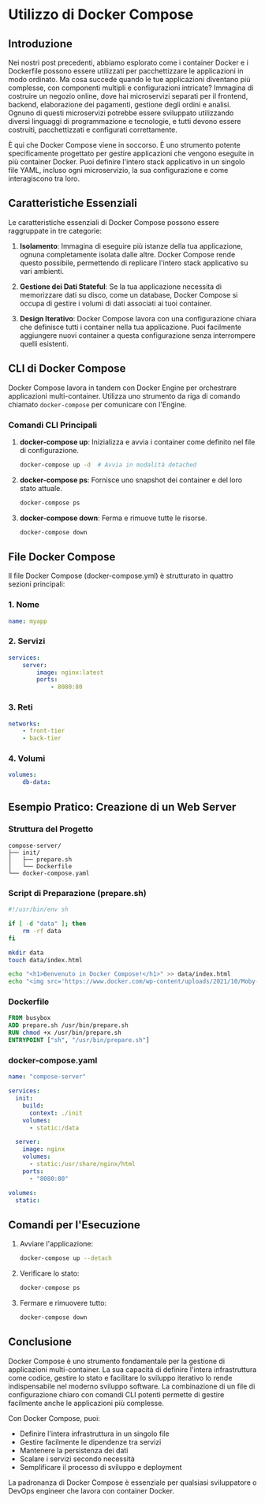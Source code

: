 # Utilizzo di Docker Compose

## Introduzione
Nei nostri post precedenti, abbiamo esplorato come i container Docker e i Dockerfile possono essere utilizzati per pacchettizzare le applicazioni in modo ordinato. Ma cosa succede quando le tue applicazioni diventano più complesse, con componenti multipli e configurazioni intricate? Immagina di costruire un negozio online, dove hai microservizi separati per il frontend, backend, elaborazione dei pagamenti, gestione degli ordini e analisi. Ognuno di questi microservizi potrebbe essere sviluppato utilizzando diversi linguaggi di programmazione e tecnologie, e tutti devono essere costruiti, pacchettizzati e configurati correttamente.

È qui che Docker Compose viene in soccorso. È uno strumento potente specificamente progettato per gestire applicazioni che vengono eseguite in più container Docker. Puoi definire l'intero stack applicativo in un singolo file YAML, incluso ogni microservizio, la sua configurazione e come interagiscono tra loro.

## Caratteristiche Essenziali

Le caratteristiche essenziali di Docker Compose possono essere raggruppate in tre categorie:

1. **Isolamento**: Immagina di eseguire più istanze della tua applicazione, ognuna completamente isolata dalle altre. Docker Compose rende questo possibile, permettendo di replicare l'intero stack applicativo su vari ambienti.

2. **Gestione dei Dati Stateful**: Se la tua applicazione necessita di memorizzare dati su disco, come un database, Docker Compose si occupa di gestire i volumi di dati associati ai tuoi container.

3. **Design Iterativo**: Docker Compose lavora con una configurazione chiara che definisce tutti i container nella tua applicazione. Puoi facilmente aggiungere nuovi container a questa configurazione senza interrompere quelli esistenti.

## CLI di Docker Compose

Docker Compose lavora in tandem con Docker Engine per orchestrare applicazioni multi-container. Utilizza uno strumento da riga di comando chiamato `docker-compose` per comunicare con l'Engine.

### Comandi CLI Principali

1. **docker-compose up**: Inizializza e avvia i container come definito nel file di configurazione.
   ```bash
   docker-compose up -d  # Avvia in modalità detached
   ```

2. **docker-compose ps**: Fornisce uno snapshot dei container e del loro stato attuale.
   ```bash
   docker-compose ps
   ```

3. **docker-compose down**: Ferma e rimuove tutte le risorse.
   ```bash
   docker-compose down
   ```

## File Docker Compose

Il file Docker Compose (docker-compose.yml) è strutturato in quattro sezioni principali:

### 1. Nome
```yaml
name: myapp
```

### 2. Servizi
```yaml
services:
    server:
        image: nginx:latest
        ports:
            - 8080:80
```

### 3. Reti
```yaml
networks:
    - front-tier
    - back-tier
```

### 4. Volumi
```yaml
volumes:
    db-data:
```

## Esempio Pratico: Creazione di un Web Server

### Struttura del Progetto
```
compose-server/
├── init/
│   ├── prepare.sh
│   └── Dockerfile
└── docker-compose.yaml
```

### Script di Preparazione (prepare.sh)
```bash
#!/usr/bin/env sh

if [ -d "data" ]; then
    rm -rf data
fi

mkdir data
touch data/index.html

echo "<h1>Benvenuto in Docker Compose!</h1>" >> data/index.html
echo "<img src='https://www.docker.com/wp-content/uploads/2021/10/Moby-logo-sm.png' />" >> data/index.html
```

### Dockerfile
```dockerfile
FROM busybox
ADD prepare.sh /usr/bin/prepare.sh
RUN chmod +x /usr/bin/prepare.sh
ENTRYPOINT ["sh", "/usr/bin/prepare.sh"]
```

### docker-compose.yaml
```yaml
name: "compose-server"

services:
  init:
    build:
      context: ./init
    volumes:
      - static:/data

  server:
    image: nginx
    volumes:
      - static:/usr/share/nginx/html
    ports:
      - "8080:80"

volumes:
  static:
```

## Comandi per l'Esecuzione

1. Avviare l'applicazione:
   ```bash
   docker-compose up --detach
   ```

2. Verificare lo stato:
   ```bash
   docker-compose ps
   ```

3. Fermare e rimuovere tutto:
   ```bash
   docker-compose down
   ```

## Conclusione

Docker Compose è uno strumento fondamentale per la gestione di applicazioni multi-container. La sua capacità di definire l'intera infrastruttura come codice, gestire lo stato e facilitare lo sviluppo iterativo lo rende indispensabile nel moderno sviluppo software. La combinazione di un file di configurazione chiaro con comandi CLI potenti permette di gestire facilmente anche le applicazioni più complesse.

Con Docker Compose, puoi:
- Definire l'intera infrastruttura in un singolo file
- Gestire facilmente le dipendenze tra servizi
- Mantenere la persistenza dei dati
- Scalare i servizi secondo necessità
- Semplificare il processo di sviluppo e deployment

La padronanza di Docker Compose è essenziale per qualsiasi sviluppatore o DevOps engineer che lavora con container Docker.